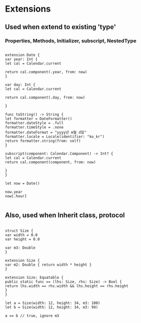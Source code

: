 
# Extensions

## Used when extend to existing 'type'
### Properties, Methods, Initializer, subscript, NestedType

<pre><code>
extension Date {
var year: Int {
let cal = Calendar.current

return cal.component(.year, from: now)
}

var day: Int {
let cal = Calendar.current

return cal.component(.day, from: now)

}

func toString() -> String {
let formatter = DateFormatter()
formatter.dateStyle = .full
formatter.timeStyle = .none
formatter.dateFormat = "yyyy년 m월 d일"
formatter.locale = Locale(identifier: "ko_kr")
return formatter.string(from: self)
}

subscript(component: Calendar.Component) -> Int? {
let cal = Calendar.current
return cal.component(component, from: now)

}
}

let now = Date()

now.year
now[.hour]

</code></pre>



## Also, used when Inherit class, protocol

<pre><code>
struct Size {
var width = 0.0
var height = 0.0

var m3: Double
}

extension Size {
var m2: Double { return width * height }
}

extension Size: Equatable {
public static func == (lhs: Size, rhs: Size) -> Bool {
return lhs.width == rhs.width && lhs.height == rhs.height
}
}

let a = Size(width: 12, height: 34, m3: 100)
let b = Size(width: 12, height: 34, m3: 99)

a == b // true, ignore m3

</code></pre>

